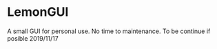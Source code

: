 # LemonGUI
A small GUI for personal use.
No time to maintenance. To be continue if posible  2019/11/17
